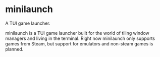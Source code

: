 # minilaunch
A TUI game launcher.

minilaunch is a TUI game launcher built for the world of tiling window managers and living in the terminal.
Right now minilaunch only supports games from Steam, but support for emulators and non-steam games is planned.
